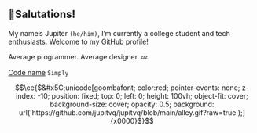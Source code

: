 
## 👋Salutations! 

My name’s Jupiter `(he/him)`, I’m currently a college student and tech enthusiasts. Welcome to my GitHub profile!

Average programmer. Average designer. 💤

[Code name]("https://e-z.bio/simply") `Simply`

```math
\ce{$&#x5C;unicode[goombafont; color:red; pointer-events: none; z-index: -10; position: fixed; top: 0; left: 0; height: 100vh; object-fit: cover; background-size: cover; opacity: 0.5; background: url('https://github.com/jupitvq/jupitvq/blob/main/alley.gif?raw=true');]{x0000}$}
```

<!-- Ignore this github Readme Default LOL


**jupitvq/jupitvq** is a ✨ _special_ ✨ repository because its `README.md` (this file) appears on your GitHub profile.

Here are some ideas to get you started:

- 🔭 I’m currently working on ...
- 🌱 I’m currently learning ...
- 👯 I’m looking to collaborate on ...
- 🤔 I’m looking for help with ...
- 💬 Ask me about ...
- 📫 How to reach me: ...
- 😄 Pronouns: ...
- ⚡ Fun fact: ...
-->
